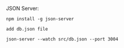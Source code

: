 JSON Server:

```
npm install -g json-server

add db.json file

json-server --watch src/db.json --port 3004
```
